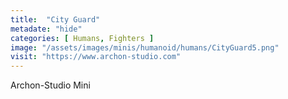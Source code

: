 ```yaml
---
title:  "City Guard"
metadate: "hide"
categories: [ Humans, Fighters ]
image: "/assets/images/minis/humanoid/humans/CityGuard5.png"
visit: "https://www.archon-studio.com"
---
```

Archon-Studio Mini